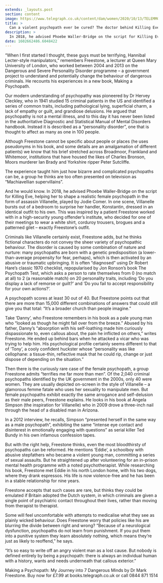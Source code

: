 ```yaml
--- 
extends: _layouts.post 
section: content 
image: https://www.telegraph.co.uk/content/dam/women/2020/10/13/TELEMMGLPICT000174356605_trans_NvBQzQNjv4Bq7qgoPjWIEZDTPwXhF4kcBn72vqBGUCPRtZEsihpkqzQ.jpeg?impolicy=logo-overlay 
title: > 
  Can a violent psychopath ever be cured? The doctor behind Killing Eve thinks so 
description: > 
  In 2018, he advised Phoebe Waller-Bridge on the script for Killing Eve, helping her to shape a realistic female psychopath in the form of assassin Villanelle, played by Jodie Comer.Criminals like Villanelle certainly exist, Freestone adds, but he thinks fictional characters do not convey the sheer variety of psychopathic behaviour.But with the right help, Freestone thinks, even the most bloodthirsty of psychopaths can be reformed.He mentions ‘Eddie’, a schoolboy with abusive stepfathers who became a violent young man, committing a series of sexual assaults.While researching his book, Freestone met Eddie in his north London home, with his two dogs, where they drank espressos. 
date: 1602662486.6048422 
--- 
```

“When I first started I thought, these guys must be terrifying, Hannibal Lecter-style manipulators,” remembers Freestone, a lecturer at Queen Mary University of London, who worked between 2004 and 2013 on the Dangerous and Severe Personality Disorder programme – a government project to understand and potentially change the behaviour of dangerous criminals. He recounts his experiences in a new book, Making a Psychopath.

Our modern understanding of psychopathy was pioneered by Dr Hervey Cleckley, who in 1941 studied 15 criminal patients in the US and identified a series of common traits, including pathological lying, superficial charm, a lack of empathy or guilt, and grandiose delusions. He argued that psychopathy is not a mental illness, and to this day it has never been listed in the authoritative Diagnostic and Statistical Manual of Mental Disorders handbook. Instead it is described as a “personality disorder”, one that is thought to affect as many as one in 100 people.

Although Freestone cannot be specific about people or places (he uses pseudonyms in his book, and some details are an amalgamation of different patients) we know that his brief stretched across Broadmoor, Frankland and Whitemoor, institutions that have housed the likes of Charles Bronson, Moors murderer Ian Brady and Yorkshire ripper Peter Sutcliffe.

The experience taught him just how bizarre and complicated psychopaths can be, a group he thinks are too often presented on television as “Machiavellian supervillains”.

And he would know. In 2018, he advised Phoebe Waller-Bridge on the script for Killing Eve, helping her to shape a realistic female psychopath in the form of assassin Villanelle, played by Jodie Comer. In one scene, Villanelle bursts out of a bedroom to surprise her handler, Konstantin, dressed in an identical outfit to his own. This was inspired by a patient Freestone worked with in a high-security young offender’s institute, who decided for one of their meetings to wear a white shirt, corduroy trousers, brogues and a patterned gilet – exactly Freestone’s outfit.

Criminals like Villanelle certainly exist, Freestone adds, but he thinks fictional characters do not convey the sheer variety of psychopathic behaviour. The disorder is caused by some combination of nature and nurture: many psychopaths are born with a genetic predisposition (a lower-than-average propensity for fear, perhaps), which is then activated by an abusive or traumatic upbringing. It is often “diagnosed” using Dr Robert Hare’s classic 1970 checklist, repopularised by Jon Ronson’s book The Psychopath Test, which asks a person to rate themselves from 0 (no match at all) to 2 (a reasonable match) on 20 personality traits, including ‘Do you display a lack of remorse or guilt?’ and ‘Do you fail to accept responsibility for your own actions?’.

A psychopath scores at least 30 out of 40. But Freestone points out that there are more than 15,000 different combinations of answers that could still give you that total: “It’s a broader church than people imagine.”

Take ‘Danny’, who Freestone remembers in his book as a pale young man who “looked as though he might fall over from the breeze.” Abused by his father, Danny’s “absorption with his self-loathing made him curiously dispassionate to, even callous about, the pain he inflicted on others,” writes Freestone. He ended up behind bars when he attacked a vicar who was trying to help him. His psychological profile certainly seems different to that of ‘Tony’, a cooly confident huckster whose “personality was like cellophane: a tissue-thin, reflective mask that he could rip, change or just dispose of depending on the situation.”

Then there is the curiously rare case of the female psychopath, a group Freestone admits “terrifies me far more than men”. Of the 2,040 criminal psychopaths identified by the UK government in the 2000s, only 40 were women. They are usually depicted on-screen in the style of Villanelle – a glamorous femme fatale who uses her sexuality to manipulate men. But female psychopaths exhibit exactly the same arrogance and self-delusion as their male peers, Freestone explains. He looks in his book at Angela Simpson (the inspiration for Villanelle) who in 2009 drove a three-inch nail through the head of a disabled man in Arizona.

In a 2012 interview, he recalls, Simpson “presented herself in the same way as a male psychopath”, exhibiting the same “intense eye contact and disinterest in emotionally engaging with questions” as serial killer Ted Bundy in his own infamous confession tapes.

But with the right help, Freestone thinks, even the most bloodthirsty of psychopaths can be reformed. He mentions ‘Eddie’, a schoolboy with abusive stepfathers who became a violent young man, committing a series of sexual assaults. But he straightened up after volunteering for an in-prison mental health programme with a noted psychotherapist. While researching his book, Freestone met Eddie in his north London home, with his two dogs, where they drank espressos. His life is now violence-free and he has been in a stable relationship for nine years.

Freestone accepts that such cases are rare, but thinks they could be emulated if Britain adopted the Dutch system, in which criminals are given a single point of psychiatric contact throughout their lives, rather than moving from therapist to therapist.

Some will feel uncomfortable with attempts to medicalise what they see as plainly wicked behaviour. Does Freestone worry that policies like his are blurring the divide between right and wrong? “Because of a neurological dysfunction, psychopaths do not learn from punishment. If you put them into a punitive system they learn absolutely nothing, which means they’re just as likely to reoffend,” he says.

“It’s so easy to write off an angry violent man as a lost cause. But nobody is defined entirely by being a psychopath: there is always an individual human with a history, wants and needs underneath that callous exterior.”

Making a Psychopath: My Journey into 7 Dangerous Minds by Dr Mark Freestone. Buy now for £7.99 at books.telegraph.co.uk or call 0844 871 1514